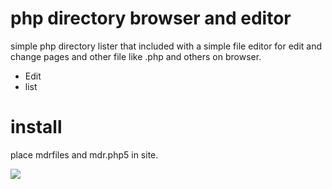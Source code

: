 php directory browser and editor
==============================

simple php directory lister that included with a simple file editor for edit and change pages and other file like .php and others on browser.

- Edit
- list

install
==============================

place mdrfiles and mdr.php5 in site.

<img src="https://avatars2.githubusercontent.com/u/8473036?v=2&s=460" >
